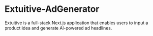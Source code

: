 # Extuitive-AdGenerator
Extuitive is a full-stack Next.js application that enables users to input a product idea and generate AI-powered ad headlines.
